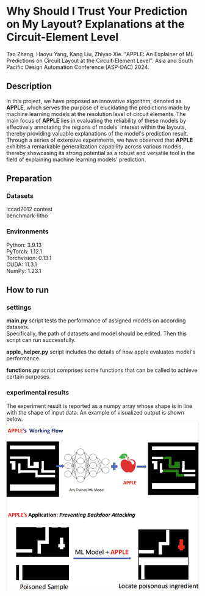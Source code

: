 # Why Should I Trust Your Prediction on My Layout? Explanations at the Circuit-Element Level
Tao Zhang, Haoyu Yang, Kang Liu, Zhiyao Xie. "APPLE: An Explainer of ML Predictions on Circuit Layout at the Circuit-Element Level". Asia and South Pacific Design Automation Conference (ASP-DAC) 2024.
## Description  
In this project, we have proposed an innovative algorithm, denoted as **APPLE**, which serves the purpose of elucidating the predictions made by machine learning models at the resolution level of circuit elements. The main focus of **APPLE** lies in evaluating the reliability of these models by effectively annotating the regions of models' interest within the layouts, thereby providing valuable explanations of the model's prediction result. Through a series of extensive experiments, we have observed that **APPLE** exhibits a remarkable generalization capability across various models, thereby showcasing its strong potential as a robust and versatile tool in the field of explaining machine learning models' prediction.
## Preparation
### Datasets
iccad2012 contest  
benchmark-litho

### Environments
Python: 3.9.13  
PyTorch: 1.12.1  
Torchvision: 0.13.1  
CUDA: 11.3.1  
NumPy: 1.23.1  
## How to run
### settings
**main.py** script tests the performance of assigned models on according datasets.  
Specifically, the path of datasets and model should be edited. Then this script can run successfully.  

**apple_helper.py** script includes the details of how apple evaluates model's performance.    

**functions.py** script comprises some functions that can be called to achieve certain purposes.

### experimental results
The experiment result is reported as a numpy array whose shape is in line with the shape of input data. An example of visualized output is shown below.  
![image](utils/applegit.png)
